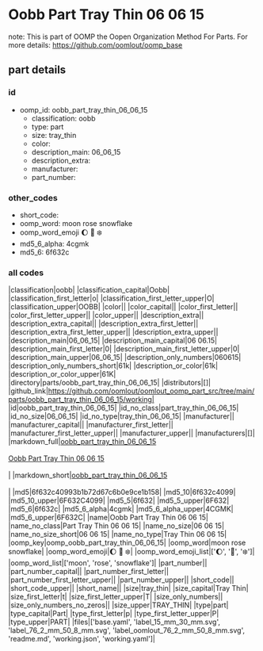 # Oobb Part Tray Thin 06 06 15  

note: This is part of OOMP the Oopen Organization Method For Parts. For more details: https://github.com/oomlout/oomp_base

##  part details





### id
* oomp_id: oobb_part_tray_thin_06_06_15
  * classification: oobb
  * type: part
  * size: tray_thin
  * color: 
  * description_main: 06_06_15
  * description_extra: 
  * manufacturer: 
  * part_number: 

### other_codes
* short_code: 
* oomp_word: moon rose snowflake
* oomp_word_emoji :moon: :rose: :snowflake:
* md5_6_alpha: 4cgmk
* md5_6: 6f632c

### all codes 
|classification|oobb|
|classification_capital|Oobb|
|classification_first_letter|o|
|classification_first_letter_upper|O|
|classification_upper|OOBB|
|color||
|color_capital||
|color_first_letter||
|color_first_letter_upper||
|color_upper||
|description_extra||
|description_extra_capital||
|description_extra_first_letter||
|description_extra_first_letter_upper||
|description_extra_upper||
|description_main|06_06_15|
|description_main_capital|06 06.15|
|description_main_first_letter|0|
|description_main_first_letter_upper|0|
|description_main_upper|06_06_15|
|description_only_numbers|060615|
|description_only_numbers_short|61k|
|description_or_color|61k|
|description_or_color_upper|61K|
|directory|parts/oobb_part_tray_thin_06_06_15|
|distributors|[]|
|github_link|https://github.com/oomlout/oomlout_oomp_part_src/tree/main/parts/oobb_part_tray_thin_06_06_15/working|
|id|oobb_part_tray_thin_06_06_15|
|id_no_class|part_tray_thin_06_06_15|
|id_no_size|06_06_15|
|id_no_type|tray_thin_06_06_15|
|manufacturer||
|manufacturer_capital||
|manufacturer_first_letter||
|manufacturer_first_letter_upper||
|manufacturer_upper||
|manufacturers|[]|
|markdown_full|[oobb_part_tray_thin_06_06_15](https://github.com/oomlout/oomlout_oomp_part_src/tree/main/parts/oobb_part_tray_thin_06_06_15/working)<br>[](https://github.com/oomlout/oomlout_oomp_part_src/tree/main/parts/oobb_part_tray_thin_06_06_15/working)<br>[Oobb Part Tray Thin 06 06 15](https://github.com/oomlout/oomlout_oomp_part_src/tree/main/parts/oobb_part_tray_thin_06_06_15/working)<br><br>|
|markdown_short|[oobb_part_tray_thin_06_06_15](https://github.com/oomlout/oomlout_oomp_part_src/tree/main/parts/oobb_part_tray_thin_06_06_15/working)<br><br>|
|md5|6f632c40993b1b72d67c6b0e9ce1b158|
|md5_10|6f632c4099|
|md5_10_upper|6F632C4099|
|md5_5|6f632|
|md5_5_upper|6F632|
|md5_6|6f632c|
|md5_6_alpha|4cgmk|
|md5_6_alpha_upper|4CGMK|
|md5_6_upper|6F632C|
|name|Oobb Part Tray Thin 06 06 15|
|name_no_class|Part Tray Thin 06 06 15|
|name_no_size|06 06 15|
|name_no_size_short|06 06 15|
|name_no_type|Tray Thin 06 06 15|
|oomp_key|oomp_oobb_part_tray_thin_06_06_15|
|oomp_word|moon rose snowflake|
|oomp_word_emoji|:moon: :rose: :snowflake:|
|oomp_word_emoji_list|[':moon:', ':rose:', ':snowflake:']|
|oomp_word_list|['moon', 'rose', 'snowflake']|
|part_number||
|part_number_capital||
|part_number_first_letter||
|part_number_first_letter_upper||
|part_number_upper||
|short_code||
|short_code_upper||
|short_name||
|size|tray_thin|
|size_capital|Tray Thin|
|size_first_letter|t|
|size_first_letter_upper|T|
|size_only_numbers||
|size_only_numbers_no_zeros||
|size_upper|TRAY_THIN|
|type|part|
|type_capital|Part|
|type_first_letter|p|
|type_first_letter_upper|P|
|type_upper|PART|
|files|['base.yaml', 'label_15_mm_30_mm.svg', 'label_76_2_mm_50_8_mm.svg', 'label_oomlout_76_2_mm_50_8_mm.svg', 'readme.md', 'working.json', 'working.yaml']|
